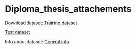 # Diploma_thesis_attachements

Download dataset: 
[Training dataset](https://drive.google.com/file/d/13z_NVZi1K0zB2lEfZ3k_XF6-mrAfHgKq/view?usp=sharing) 

[Test dataset](https://drive.google.com/file/d/1jBe0oEkbTj7FLwQYr9NEIDFhkO5SnnG8/view?usp=sharing)

Info about dataset:
[General info](https://contest.emslibs.com/page/data)
